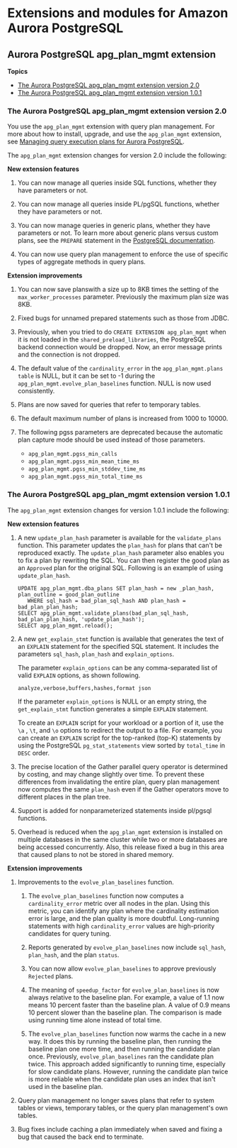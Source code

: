 # Extensions and modules for Amazon Aurora PostgreSQL<a name="AuroraPostgreSQL.Extensions"></a>

## Aurora PostgreSQL apg\_plan\_mgmt extension<a name="AuroraPostgreSQL.Extensions.apg_plan_mgmt"></a>

**Topics**
+ [The Aurora PostgreSQL apg\_plan\_mgmt extension version 2\.0](#AuroraPostgreSQL.Extensions.apg_plan_mgmt.20)
+ [The Aurora PostgreSQL apg\_plan\_mgmt extension version 1\.0\.1](#AuroraPostgreSQL.Extensions.apg_plan_mgmt.101)

### The Aurora PostgreSQL apg\_plan\_mgmt extension version 2\.0<a name="AuroraPostgreSQL.Extensions.apg_plan_mgmt.20"></a>

You use the `apg_plan_mgmt` extension with query plan management\. For more about how to install, upgrade, and use the `apg_plan_mgmt` extension, see [Managing query execution plans for Aurora PostgreSQL](AuroraPostgreSQL.Optimize.md)\.

The `apg_plan_mgmt` extension changes for version 2\.0 include the following:

**New extension features**

1. You can now manage all queries inside SQL functions, whether they have parameters or not\.

1. You can now manage all queries inside PL/pgSQL functions, whether they have parameters or not\.

1. You can now manage queries in generic plans, whether they have parameters or not\. To learn more about generic plans versus custom plans, see the `PREPARE` statement in the [ PostgreSQL documentation](https://www.postgresql.org/docs/current/sql-prepare.html)\. 

1. You can now use query plan management to enforce the use of specific types of aggregate methods in query plans\.

**Extension improvements**

1. You can now save planswith a size up to 8KB times the setting of the `max_worker_processes` parameter\. Previously the maximum plan size was 8KB\.

1. Fixed bugs for unnamed prepared statements such as those from JDBC\.

1. Previously, when you tried to do `CREATE EXTENSION apg_plan_mgmt` when it is not loaded in the `shared_preload_libraries`, the PostgreSQL backend connection would be dropped\. Now, an error message prints and the connection is not dropped\.

1. The default value of the `cardinality_error` in the `apg_plan_mgmt.plans table` is NULL, but it can be set to \-1 during the `apg_plan_mgmt.evolve_plan_baselines` function\. NULL is now used consistently\.

1. Plans are now saved for queries that refer to temporary tables\.

1. The default maximum number of plans is increased from 1000 to 10000\.

1. The following pgss parameters are deprecated because the automatic plan capture mode should be used instead of those parameters\.
   + `apg_plan_mgmt.pgss_min_calls`
   + `apg_plan_mgmt.pgss_min_mean_time_ms`
   + `apg_plan_mgmt.pgss_min_stddev_time_ms`
   + `apg_plan_mgmt.pgss_min_total_time_ms`

### The Aurora PostgreSQL apg\_plan\_mgmt extension version 1\.0\.1<a name="AuroraPostgreSQL.Extensions.apg_plan_mgmt.101"></a>

The `apg_plan_mgmt` extension changes for version 1\.0\.1 include the following:

**New extension features**

1. A new `update_plan_hash` parameter is available for the `validate_plans` function\. This parameter updates the `plan_hash` for plans that can't be reproduced exactly\. The `update_plan_hash` parameter also enables you to fix a plan by rewriting the SQL\. You can then register the good plan as an `Approved` plan for the original SQL\. Following is an example of using `update_plan_hash`\.

   ```
   UPDATE apg_plan_mgmt.dba_plans SET plan_hash = new _plan_hash, plan_outline = good_plan_outline 
      WHERE sql_hash = bad_plan_sql_hash AND plan_hash = bad_plan_plan_hash;
   SELECT apg_plan_mgmt.validate_plans(bad_plan_sql_hash, bad_plan_plan_hash, 'update_plan_hash');
   SELECT apg_plan_mgmt.reload();
   ```

1. A new `get_explain_stmt` function is available that generates the text of an `EXPLAIN` statement for the specified SQL statement\. It includes the parameters `sql_hash`, `plan_hash` and `explain_options`\. 

   The parameter `explain_options` can be any comma\-separated list of valid `EXPLAIN` options, as shown following\.

   ```
   analyze,verbose,buffers,hashes,format json
   ```

   If the parameter `explain_options` is NULL or an empty string, the `get_explain_stmt` function generates a simple `EXPLAIN` statement\. 

   To create an `EXPLAIN` script for your workload or a portion of it, use the `\a` , `\t`, and `\o` options to redirect the output to a file\. For example, you can create an `EXPLAIN` script for the top\-ranked \(top\-K\) statements by using the PostgreSQL `pg_stat_statements` view sorted by `total_time` in `DESC` order\.

1. The precise location of the Gather parallel query operator is determined by costing, and may change slightly over time\. To prevent these differences from invalidating the entire plan, query plan management now computes the same `plan_hash` even if the Gather operators move to different places in the plan tree\.

1. Support is added for nonparameterized statements inside pl/pgsql functions\.

1. Overhead is reduced when the `apg_plan_mgmt` extension is installed on multiple databases in the same cluster while two or more databases are being accessed concurrently\. Also, this release fixed a bug in this area that caused plans to not be stored in shared memory\.

**Extension improvements**

1. Improvements to the `evolve_plan_baselines` function\.

   1. The `evolve_plan_baselines` function now computes a `cardinality_error` metric over all nodes in the plan\. Using this metric, you can identify any plan where the cardinality estimation error is large, and the plan quality is more doubtful\. Long\-running statements with high `cardinality_error` values are high\-priority candidates for query tuning\.

   1. Reports generated by `evolve_plan_baselines` now include `sql_hash`, `plan_hash`, and the plan `status`\.

   1. You can now allow `evolve_plan_baselines` to approve previously `Rejected` plans\.

   1. The meaning of `speedup_factor` for `evolve_plan_baselines` is now always relative to the baseline plan\. For example, a value of 1\.1 now means 10 percent faster than the baseline plan\. A value of 0\.9 means 10 percent slower than the baseline plan\. The comparison is made using running time alone instead of total time\.

   1. The `evolve_plan_baselines` function now warms the cache in a new way\. It does this by running the baseline plan, then running the baseline plan one more time, and then running the candidate plan once\. Previously, `evolve_plan_baselines` ran the candidate plan twice\. This approach added significantly to running time, especially for slow candidate plans\. However, running the candidate plan twice is more reliable when the candidate plan uses an index that isn't used in the baseline plan\.

1. Query plan management no longer saves plans that refer to system tables or views, temporary tables, or the query plan management's own tables\.

1. Bug fixes include caching a plan immediately when saved and fixing a bug that caused the back end to terminate\.